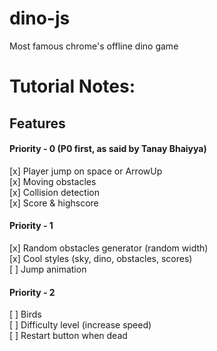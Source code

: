 # dino-js
Most famous chrome's offline dino game

# Tutorial Notes:
## Features
#### Priority - 0 (P0 first, as said by Tanay Bhaiyya)
[x] Player jump on space or ArrowUp  
[x] Moving obstacles  
[x] Collision detection  
[x] Score & highscore  

#### Priority - 1
[x] Random obstacles generator (random width)  
[x] Cool styles (sky, dino, obstacles, scores)  
[ ] Jump animation  

#### Priority - 2
[ ] Birds  
[ ] Difficulty level (increase speed)  
[ ] Restart button when dead